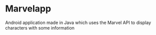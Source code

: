 # Marvelapp
Android application made in Java which uses the Marvel API to display characters with some information
